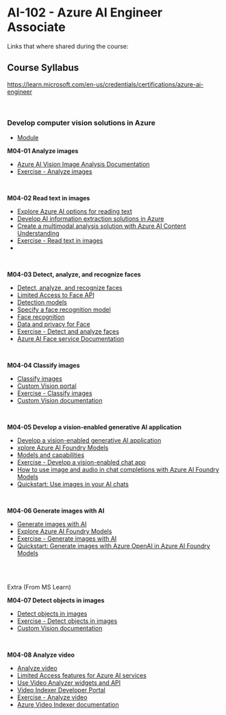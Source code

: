 # AI-102 - Azure AI Engineer Associate
Links that where shared during the course:

## Course Syllabus
https://learn.microsoft.com/en-us/credentials/certifications/azure-ai-engineer

<br>

### Develop computer vision solutions in Azure
- [Module](https://learn.microsoft.com/en-gb/training/paths/create-computer-vision-solutions-azure-ai/)

<B>M04-01 Analyze images</B>
- [Azure AI Vision Image Analysis Documentation](https://learn.microsoft.com/en-us/azure/ai-services/computer-vision/overview-image-analysis?tabs=4-0)
- [Exercise - Analyze images](https://microsoftlearning.github.io/mslearn-ai-vision/Instructions/Labs/01-analyze-images.html)

<br>

<B>M04-02 Read text in images</B>
- [Explore Azure AI options for reading text](https://learn.microsoft.com/en-gb/training/modules/read-text-images-documents-with-computer-vision-service/2-options-read-text)
- [Develop AI information extraction solutions in Azure](https://learn.microsoft.com/en-us/training/paths/ai-extract-information/)
- [Create a multimodal analysis solution with Azure AI Content Understanding](https://learn.microsoft.com/en-us/training/modules/analyze-content-ai/)
- [Exercise - Read text in images](https://go.microsoft.com/fwlink/?linkid=2320100)
- []()

<br>

<B>M04-03 Detect, analyze, and recognize faces</B>
- [Detect, analyze, and recognize faces](https://learn.microsoft.com/en-gb/training/modules/detect-analyze-recognize-faces/)
- [Limited Access to Face API](https://learn.microsoft.com/en-us/azure/ai-foundry/responsible-ai/computer-vision/limited-access-identity)
- [Detection models](https://learn.microsoft.com/en-us/azure/ai-services/computer-vision/how-to/specify-detection-model)
- [Specify a face recognition model](https://learn.microsoft.com/en-us/azure/ai-services/computer-vision/how-to/specify-recognition-model)
- [Face recognition](https://learn.microsoft.com/en-us/azure/ai-services/computer-vision/concept-face-recognition)
- [Data and privacy for Face](https://learn.microsoft.com/en-us/azure/ai-foundry/responsible-ai/face/data-privacy-security)
- [Exercise - Detect and analyze faces](https://go.microsoft.com/fwlink/?linkid=2320103)
- [Azure AI Face service Documentation](https://learn.microsoft.com/en-us/azure/ai-services/computer-vision/overview-identity)

<br>

<B>M04-04 Classify images</B>
- [Classify images](https://aka.ms/mslearn-custom-image-classification)
- [Custom Vision portal](https://www.customvision.ai/)
- [Exercise - Classify images](https://go.microsoft.com/fwlink/?linkid=2320009)
- [Custom Vision documentation](https://learn.microsoft.com/en-us/azure/ai-services/custom-vision-service/)

<br>

<B>M04-05 Develop a vision-enabled generative AI application</B>
- [Develop a vision-enabled generative AI application](https://aka.ms/mslearn-gen-ai-vision)
- [xplore Azure AI Foundry Models](https://learn.microsoft.com/en-us/azure/ai-foundry/concepts/foundry-models-overview)
- [Models and capabilities](https://learn.microsoft.com/en-us/azure/ai-foundry/foundry-models/concepts/models)
- [Exercise - Develop a vision-enabled chat app](https://go.microsoft.com/fwlink/?linkid=2318613)
- [How to use image and audio in chat completions with Azure AI Foundry Models](https://learn.microsoft.com/en-us/azure/ai-foundry/foundry-models/how-to/use-chat-multi-modal?pivots=programming-language-python)
- [Quickstart: Use images in your AI chats](https://learn.microsoft.com/en-us/azure/ai-foundry/openai/gpt-v-quickstart?tabs=command-line%2Ckeyless%2Ctypescript-keyless&pivots=ai-foundry-portal)

<br>

<B>M04-06 Generate images with AI</B>
- [Generate images with AI](https://aka.ms/mslearn-generate-images)
- [Explore Azure AI Foundry Models](https://learn.microsoft.com/en-us/azure/ai-foundry/concepts/foundry-models-overview)
- [Exercise - Generate images with AI](https://go.microsoft.com/fwlink/?linkid=2310727)
- [Quickstart: Generate images with Azure OpenAI in Azure AI Foundry Models](https://learn.microsoft.com/en-us/azure/ai-foundry/openai/dall-e-quickstart?tabs=command-line%2Cgpt-image-1%2Ckeyless%2Ctypescript-keyless&pivots=programming-language-studio)

<br>
<br>

Extra (From MS Learn)

<B>M04-07 Detect objects in images</B>
- [Detect objects in images](https://learn.microsoft.com/en-us/training/modules/detect-objects-images/)
- [Exercise - Detect objects in images](https://microsoftlearning.github.io/mslearn-ai-vision/Instructions/Labs/05-custom-vision-object-detection.html)
- [Custom Vision documentation](https://learn.microsoft.com/en-us/azure/ai-services/custom-vision-service/)

<br>

<B>M04-08 Analyze video</B>
- [Analyze video](https://learn.microsoft.com/en-us/training/modules/analyze-video/)
- [Limited Access features for Azure AI services](https://learn.microsoft.com/en-us/azure/ai-services/cognitive-services-limited-access)
- [Use Video Analyzer widgets and API](https://learn.microsoft.com/en-us/training/modules/analyze-video/4-use-video-indexer-widgets-apis)
- [Video Indexer Developer Portal](https://api-portal.videoindexer.ai/)
- [Exercise - Analyze video](https://microsoftlearning.github.io/mslearn-ai-vision/Instructions/Labs/06-video-indexer.html)
- [Azure Video Indexer documentation](https://learn.microsoft.com/en-us/azure/azure-video-indexer/)
